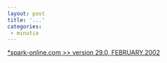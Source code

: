 ```yaml
---
layout: post
title: '...'
categories:
 - minutia
---
```


<a href="http://spark-online.com/">*spark-online.com >> version 29.0, FEBRUARY.2002</a>

